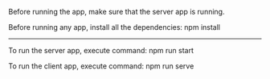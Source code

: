 Before running the app, make sure that the server app is running.

Before running any app, install all the dependencies:
npm install

-----------------

To run the server app, execute command:
npm run start

To run the client app, execute command: 
npm run serve


